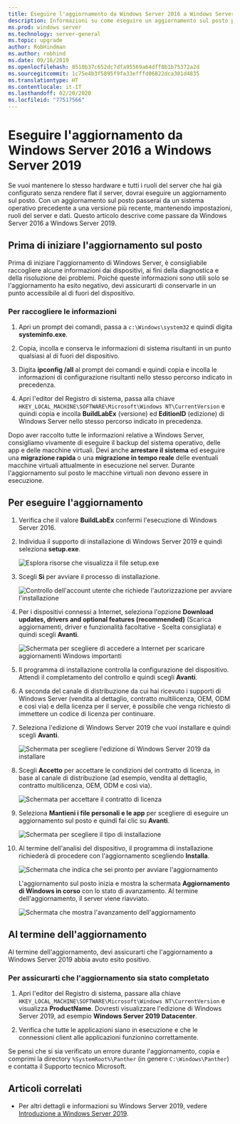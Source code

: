 ```yaml
---
title: Eseguire l'aggiornamento da Windows Server 2016 a Windows Server 2019 | Microsoft Docs
description: Informazioni su come eseguire un aggiornamento sul posto per passare da Windows Server 2016 a Windows Server 2019.
ms.prod: windows server
ms.technology: server-general
ms.topic: upgrade
author: RobHindman
ms.author: robhind
ms.date: 09/16/2019
ms.openlocfilehash: 8510b37c652dc7dfa95569a64dff8b1b75372a2d
ms.sourcegitcommit: 1c75e4b3f5895f9fa33efffd06822dca301d4835
ms.translationtype: HT
ms.contentlocale: it-IT
ms.lasthandoff: 02/20/2020
ms.locfileid: "77517566"
---
```

# <a name="upgrade-windows-server-2016-to-windows-server-2019"></a>Eseguire l'aggiornamento da Windows Server 2016 a Windows Server 2019

Se vuoi mantenere lo stesso hardware e tutti i ruoli del server che hai già configurato senza rendere flat il server, dovrai eseguire un aggiornamento sul posto. Con un aggiornamento sul posto passerai da un sistema operativo precedente a una versione più recente, mantenendo impostazioni, ruoli del server e dati. Questo articolo descrive come passare da Windows Server 2016 a Windows Server 2019.

## <a name="before-you-begin-your-in-place-upgrade"></a>Prima di iniziare l'aggiornamento sul posto

Prima di iniziare l'aggiornamento di Windows Server, è consigliabile raccogliere alcune informazioni dai dispositivi, ai fini della diagnostica e della risoluzione dei problemi. Poiché queste informazioni sono utili solo se l'aggiornamento ha esito negativo, devi assicurarti di conservarle in un punto accessibile al di fuori del dispositivo.

### <a name="to-collect-your-info"></a>Per raccogliere le informazioni

1. Apri un prompt dei comandi, passa a `c:\Windows\system32` e quindi digita **systeminfo.exe**.

2. Copia, incolla e conserva le informazioni di sistema risultanti in un punto qualsiasi al di fuori del dispositivo.

3. Digita **ipconfig /all** al prompt dei comandi e quindi copia e incolla le informazioni di configurazione risultanti nello stesso percorso indicato in precedenza.

4. Apri l'editor del Registro di sistema, passa alla chiave `HKEY_LOCAL_MACHINE\SOFTWARE\Microsoft\Windows NT\CurrentVersion` e quindi copia e incolla **BuildLabEx** (versione) ed **EditionID** (edizione) di Windows Server nello stesso percorso indicato in precedenza.

Dopo aver raccolto tutte le informazioni relative a Windows Server, consigliamo vivamente di eseguire il backup del sistema operativo, delle app e delle macchine virtuali. Devi anche **arrestare il sistema** ed eseguire una **migrazione rapida** o una **migrazione in tempo reale** delle eventuali macchine virtuali attualmente in esecuzione nel server. Durante l'aggiornamento sul posto le macchine virtuali non devono essere in esecuzione.

## <a name="to-perform-the-upgrade"></a>Per eseguire l'aggiornamento

1. Verifica che il valore **BuildLabEx** confermi l'esecuzione di Windows Server 2016.

2. Individua il supporto di installazione di Windows Server 2019 e quindi seleziona **setup.exe**.

    ![Esplora risorse che visualizza il file setup.exe](media/upgrade-2016-2019/setup-2019.png)

3. Scegli **Sì** per avviare il processo di installazione.

    ![Controllo dell'account utente che richiede l'autorizzazione per avviare l'installazione](media/upgrade-2016-2019/start-setup-uac-box.png)

4. Per i dispositivi connessi a Internet, seleziona l'opzione **Download updates, drivers and optional features (recommended)** (Scarica aggiornamenti, driver e funzionalità facoltative - Scelta consigliata) e quindi scegli **Avanti**.

    ![Schermata per scegliere di accedere a Internet per scaricare aggiornamenti Windows importanti](media/upgrade-2016-2019/online-updates-win-setup.png)

5. Il programma di installazione controlla la configurazione del dispositivo. Attendi il completamento del controllo e quindi scegli **Avanti**.

6. A seconda del canale di distribuzione da cui hai ricevuto i supporti di Windows Server (vendita al dettaglio, contratto multilicenza, OEM, ODM e così via) e della licenza per il server, è possibile che venga richiesto di immettere un codice di licenza per continuare.

7. Seleziona l'edizione di Windows Server 2019 che vuoi installare e quindi scegli **Avanti**.

    ![Schermata per scegliere l'edizione di Windows Server 2019 da installare](media/upgrade-2016-2019/select-os-edition.png)

8. Scegli **Accetto** per accettare le condizioni del contratto di licenza, in base al canale di distribuzione (ad esempio, vendita al dettaglio, contratto multilicenza, OEM, ODM e così via).

    ![Schermata per accettare il contratto di licenza](media/upgrade-2016-2019/license-terms.png)

9. Seleziona **Mantieni i file personali e le app** per scegliere di eseguire un aggiornamento sul posto e quindi fai clic su **Avanti**.

    ![Schermata per scegliere il tipo di installazione](media/upgrade-2016-2019/choose-install-upgrade.png)

10. Al termine dell'analisi del dispositivo, il programma di installazione richiederà di procedere con l'aggiornamento scegliendo **Installa**.

    ![Schermata che indica che sei pronto per avviare l'aggiornamento](media/upgrade-2016-2019/ready-to-install.png)

    L'aggiornamento sul posto inizia e mostra la schermata **Aggiornamento di Windows in corso** con lo stato di avanzamento. Al termine dell'aggiornamento, il server viene riavviato.

    ![Schermata che mostra l'avanzamento dell'aggiornamento](media/upgrade-2016-2019/upgrading-windows-with-progress.png)

## <a name="after-your-upgrade-is-done"></a>Al termine dell'aggiornamento

Al termine dell'aggiornamento, devi assicurarti che l'aggiornamento a Windows Server 2019 abbia avuto esito positivo.

### <a name="to-make-sure-your-upgrade-was-successful"></a>Per assicurarti che l'aggiornamento sia stato completato

1. Apri l'editor del Registro di sistema, passare alla chiave `HKEY_LOCAL_MACHINE\SOFTWARE\Microsoft\Windows NT\CurrentVersion` e visualizza **ProductName**. Dovresti visualizzare l'edizione di Windows Server 2019, ad esempio **Windows Server 2019 Datacenter**.

2. Verifica che tutte le applicazioni siano in esecuzione e che le connessioni client alle applicazioni funzionino correttamente.

Se pensi che si sia verificato un errore durante l'aggiornamento, copia e comprimi la directory `%SystemRoot%\Panther` (in genere `C:\Windows\Panther`) e contatta il Supporto tecnico Microsoft.

## <a name="related-articles"></a>Articoli correlati

- Per altri dettagli e informazioni su Windows Server 2019, vedere [Introduzione a Windows Server 2019](https://docs.microsoft.com/windows-server/get-started-19/get-started-19).
